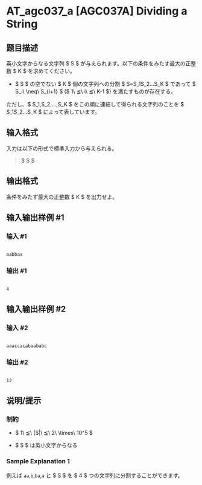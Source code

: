 # AT_agc037_a [AGC037A] Dividing a String

## 题目描述

[problemUrl]: https://atcoder.jp/contests/agc037/tasks/agc037_a

英小文字からなる文字列 $ S $ が与えられます。以下の条件をみたす最大の正整数 $ K $ を求めてください。

- $ S $ の空でない $ K $ 個の文字列への分割 $ S=S_1S_2...S_K $ であって $ S_i\ \neq\ S_{i+1} $ ($ 1\ ≦\ i\ ≦\ K-1 $) を満たすものが存在する。

ただし、$ S_1,S_2,...,S_K $ をこの順に連結して得られる文字列のことを $ S_1S_2...S_K $ によって表しています。

## 输入格式

入力は以下の形式で標準入力から与えられる。

> $ S $

## 输出格式

条件をみたす最大の正整数 $ K $ を出力せよ。

## 输入输出样例 #1

### 输入 #1

```
aabbaa
```

### 输出 #1

```
4
```

## 输入输出样例 #2

### 输入 #2

```
aaaccacabaababc
```

### 输出 #2

```
12
```

## 说明/提示

### 制約

- $ 1\ ≦\ |S|\ ≦\ 2\ \times\ 10^5 $
- $ S $ は英小文字からなる

### Sample Explanation 1

例えば `aa`,`b`,`ba`,`a` と $ S $ を $ 4 $ つの文字列に分割することができます。